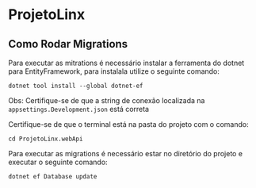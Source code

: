 # ProjetoLinx

## Como Rodar Migrations
Para executar as mitrations é necessário instalar a ferramenta do dotnet para EntityFramework, para instalala utilize o seguinte comando: 
```
dotnet tool install --global dotnet-ef
```

Obs: Certifique-se de que a string de conexão localizada na `appsettings.Development.json` está correta

Certifique-se de que o terminal está na pasta do projeto com o comando:
```
cd ProjetoLinx.webApi
```

Para executar as migrations é necessário estar no diretório do projeto e executar o seguinte comando:
```
dotnet ef Database update
```